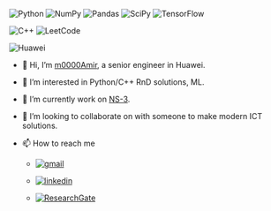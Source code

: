 
![Python](https://img.shields.io/badge/python-3670A0?style=for-the-badge&logo=python&logoColor=ffdd54)
![NumPy](https://img.shields.io/badge/numpy-%23013243.svg?style=for-the-badge&logo=numpy&logoColor=white)
![Pandas](https://img.shields.io/badge/pandas-%23150458.svg?style=for-the-badge&logo=pandas&logoColor=white)
![SciPy](https://img.shields.io/badge/SciPy-%230C55A5.svg?style=for-the-badge&logo=scipy&logoColor=%white)
![TensorFlow](https://img.shields.io/badge/TensorFlow-%23FF6F00.svg?style=for-the-badge&logo=TensorFlow&logoColor=white)

![C++](https://img.shields.io/badge/c++-%2300599C.svg?style=for-the-badge&logo=c%2B%2B&logoColor=white)
![LeetCode](https://img.shields.io/badge/LeetCode-000000?style=for-the-badge&logo=LeetCode&logoColor=#d16c06)

![Huawei](https://img.shields.io/badge/Huawei-%23FF0000.svg?style=for-the-badge&logo=huawei&logoColor=white)


- 👋 Hi, I’m [m0000Amir](https://github.com/m0000Amir), a senior engineer in Huawei.
- 👀 I’m interested in Python/C++ RnD solutions, ML.
- 🌱 I’m currently work on [NS-3](https://github.com/m0000Amir/ns-3-dev-git).
- 💞️ I’m looking to collaborate on with someone to make modern ICT solutions.
- 📫 How to reach me
  

  - [![gmail](https://img.shields.io/badge/Gmail-D14836?style=for-the-badge&logo=gmail&logoColor=white)](https://mail.google.com/mail/u/0/?fs=1&to=mukhtarov.amir.a@gmail.com)

  - [![linkedin](https://img.shields.io/badge/LinkedIn-0077B5?style=for-the-badge&logo=linkedin&logoColor=white)](https://www.linkedin.com/in/amir-mukhtarov/)

  - [![ResearchGate](https://img.shields.io/badge/ResearchGate-00CCBB?style=for-the-badge&logo=ResearchGate&logoColor=white)](https://www.researchgate.net/profile/Amir-Mukhtarov-2)


<!---
m0000Amir/m0000Amir is a ✨ special ✨ repository because its `README.md` (this file) appears on your GitHub profile.
You can click the Preview link to take a look at your changes.
--->

